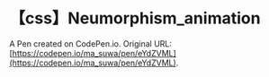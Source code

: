 # 【css】Neumorphism_animation

A Pen created on CodePen.io. Original URL: [https://codepen.io/ma_suwa/pen/eYdZVML](https://codepen.io/ma_suwa/pen/eYdZVML).

